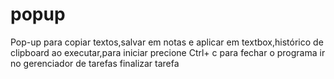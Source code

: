 # popup
Pop-up para copiar textos,salvar em notas e aplicar em textbox,histórico de clipboard
ao executar,para iniciar precione Ctrl+ c
para fechar o programa ir no gerenciador de tarefas finalizar tarefa
